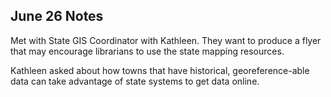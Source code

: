 ## June 26 Notes

Met with State GIS Coordinator with Kathleen. They want to produce a flyer that may encourage librarians to use the state mapping resources.

Kathleen asked about how towns that have historical, georeference-able data can take advantage of state systems to get data online.
